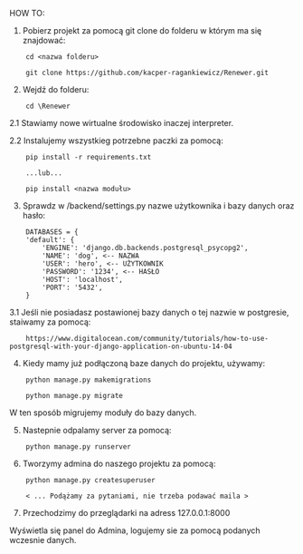 HOW TO: 

1. Pobierz projekt za pomocą git clone do folderu w którym ma się znajdować:
``` 
    cd <nazwa folderu>

    git clone https://github.com/kacper-ragankiewicz/Renewer.git 
``` 
2. Wejdź do folderu: 

``` 
    cd \Renewer 
``` 

2.1 Stawiamy nowe wirtualne środowisko inaczej interpreter. 

2.2 Instalujemy wszystkieg potrzebne paczki za pomocą: 
``` 
    pip install -r requirements.txt 

    ...lub...

    pip install <nazwa modułu> 
``` 

3. Sprawdz w /backend/settings.py nazwe użytkownika i bazy danych oraz hasło:
    
``` 
    DATABASES = {
    'default': {
        'ENGINE': 'django.db.backends.postgresql_psycopg2',
        'NAME': 'dog', <-- NAZWA
        'USER': 'hero', <-- UŻYTKOWNIK
        'PASSWORD': '1234', <-- HASŁO
        'HOST': 'localhost',
        'PORT': '5432',
    }

``` 
3.1 Jeśli nie posiadasz postawionej bazy danych o tej nazwie w postgresie, staiwamy za pomocą: 
    
``` 
    https://www.digitalocean.com/community/tutorials/how-to-use-postgresql-with-your-django-application-on-ubuntu-14-04
``` 

4. Kiedy mamy już podłączoną baze danych do projektu, używamy:
    
``` 
    python manage.py makemigrations

    python manage.py migrate 
``` 

W ten sposób migrujemy moduły do bazy danych.

5. Nastepnie odpalamy server za pomocą: 

``` 
    python manage.py runserver
``` 
6. Tworzymy admina do naszego projektu za pomocą: 
    
``` 
    python manage.py createsuperuser 

    < ... Podążamy za pytaniami, nie trzeba podawać maila >
``` 

7. Przechodzimy do przeglądarki na adress 127.0.0.1:8000

Wyświetla się panel do Admina, logujemy sie za pomocą podanych wczesnie danych. 

